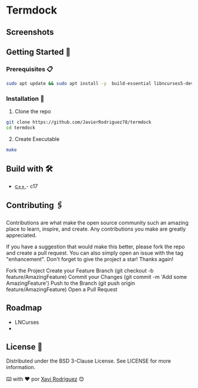 # Termdock



## Screenshots



## Getting Started 🚀


### Prerequisites 📋

```bash
sudo apt update && sudo apt install -y  build-essential libncurses5-dev libncursesw5-dev g++
```
### Installation 🔧

1. Clone the repo

```bash
git clone https://github.com/JavierRodriguez78/termdock
cd termdock
```

2. Create Executable

```bash
make 
```


## Build with 🛠️
- [c++ ](https://isocpp.org/) - c17



## Contributing 🖇️

Contributions are what make the open source community such an amazing place to learn, inspire, and create. Any contributions you make are greatly appreciated.

If you have a suggestion that would make this better, please fork the repo and create a pull request. You can also simply open an issue with the tag "enhancement". Don't forget to give the project a star! Thanks again!

Fork the Project
Create your Feature Branch (git checkout -b feature/AmazingFeature)
Commit your Changes (git commit -m 'Add some AmazingFeature')
Push to the Branch (git push origin feature/AmazingFeature)
Open a Pull Request


## Roadmap

* LNCurses
*

## License 📄

Distributed under the BSD 3-Clause License. See LICENSE for more information.

⌨️ with ❤️ por [Xavi Rodriguez](https://github.com/JavierRodriguez78) 😊